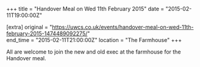 +++
title = "Handover Meal on Wed 11th February 2015"
date = "2015-02-11T19:00:00Z"

[extra]
original = "https://uwcs.co.uk/events/handover-meal-on-wed-11th-february-2015-1474489092275/"    
end_time = "2015-02-11T21:00:00Z"
location = "The Farmhouse"
+++

All are welcome to join the new and old exec at the farmhouse for the Handover meal.

